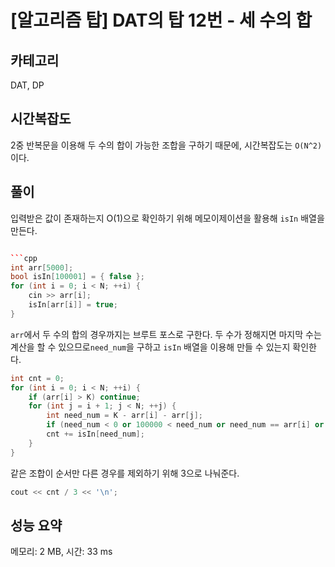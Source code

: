 # [알고리즘 탑] DAT의 탑 12번 - 세 수의 합

## 카테고리

DAT, DP

## 시간복잡도

2중 반복문을 이용해 두 수의 합이 가능한 조합을 구하기 때문에, 시간복잡도는 `O(N^2)`이다.

## 풀이

입력받은 값이 존재하는지 O(1)으로 확인하기 위해 메모이제이션을 활용해 `isIn` 배열을 만든다.

```cpp

```cpp
int arr[5000];
bool isIn[100001] = { false };
for (int i = 0; i < N; ++i) {
    cin >> arr[i];
    isIn[arr[i]] = true;
}
```

`arr`에서 두 수의 합의 경우까지는 브루트 포스로 구한다.
두 수가 정해지면 마지막 수는 계산을 할 수 있으므로`need_num`을 구하고 `isIn` 배열을 이용해 만들 수 있는지 확인한다.

```cpp
int cnt = 0;
for (int i = 0; i < N; ++i) {
    if (arr[i] > K) continue;
    for (int j = i + 1; j < N; ++j) {
        int need_num = K - arr[i] - arr[j];
        if (need_num < 0 or 100000 < need_num or need_num == arr[i] or need_num == arr[j]) continue;
        cnt += isIn[need_num];
    }
}
```

같은 조합이 순서만 다른 경우를 제외하기 위해 3으로 나눠준다.

```cpp
cout << cnt / 3 << '\n';
```

## 성능 요약

메모리: 2 MB, 시간: 33 ms